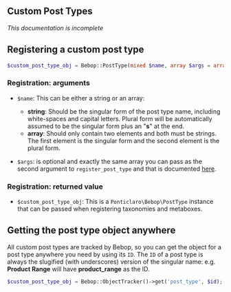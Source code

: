 Custom Post Types
---
*This documentation is incomplete*

## Registering a custom post type

```php
$custom_post_type_obj = Bebop::PostType(mixed $name, array $args = array());
```

### Registration: arguments
- `$name`: This can be either a string or an array:
  - **string**: Should be the singular form of the post type name, including white-spaces and capital letters. Plural form will be automatically assumed to be the singular form plus an "**s**" at the end.
  - **array**: Should only contain two elements and both must be strings. The first element is the singular form and the second element is the plural form.

- `$args`: is optional and exactly the same array you can pass as the second argument to `register_post_type` and that is documented [here](http://codex.wordpress.org/Function_Reference/register_post_type#Arguments).

### Registration: returned value
- `$custom_post_type_obj`: This is a `Ponticlaro\Bebop\PostType` instance that can be passed when registering taxonomies and metaboxes.

## Getting the post type object anywhere
All custom post types are tracked by Bebop, so you can get the object for a post type anywhere you need by using its `ID`. The `ID` of a post type is always the slugified (with underscores) version of the singular name: e.g. **Product Range** will have **product_range** as the ID.

```php
$custom_post_type_obj = Bebop::ObjectTracker()->get('post_type', $id);
```
